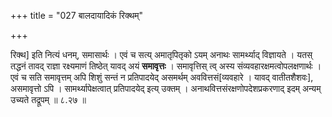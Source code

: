 +++
title = "027 बालदायादिकं रिक्थम्"

+++

रिक्थ] इति नित्यं धनम्, समासार्थः । एवं च सत्य् अमातृपितृको ऽयम् अनाथः सामर्थ्याद् विज्ञायते । यतस् तद्धनं तावद् राज्ञा रक्ष्यमाणं तिष्ठेत् यावद् अयं **समावृत्तः** । समावृत्तिस् त्व् अस्य संव्यवहारक्षमत्वोपलक्षणार्थः । एवं च सति समावृत्तम् अपि शिशुं सन्तं न प्रतिपादयेद् असमर्थम् अववित्तसं[व्यवहारे । यावद् वातीतशैशवः], असमावृत्तो ऽपि । सामर्थ्यापेक्षत्वात् प्रतिपादयेद् इत्य् उक्तम् । अनाथवित्तसंरक्षणोपदेशप्रकरणाद् इदम् अन्यम् उच्यते तद्रूपम् ॥ ८.२७ ॥